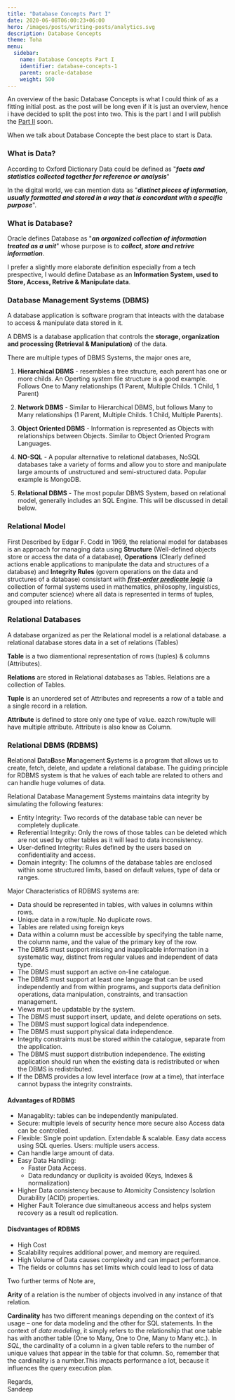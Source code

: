 ```yaml
---
title: "Database Concepts Part I"
date: 2020-06-08T06:00:23+06:00
hero: /images/posts/writing-posts/analytics.svg
description: Database Concepts
theme: Toha
menu:
  sidebar:
    name: Database Concepts Part I
    identifier: database-concepts-1
    parent: oracle-database
    weight: 500
---
```


An overview of the basic Database Concepts is what I could think of as a fitting initial post. as the post will be long even if it is just an overview, hence i have decided to split the post into two. This is the part I and I will publish the [Part II](https://sandeepnarayankv.github.io/Database_Concepts_2.html) soon.

When we talk about Database Concepte the best place to start is Data.

### **What is Data?**

According to Oxford Dictionary Data could be defined as "**_facts and statistics collected together for reference or analysis_**"

In the digital world, we can mention data as "**_distinct pieces of information, usually formatted and stored in a way that is concordant with a specific purpose_**".

### **What is Database?**

Oracle defines Database as "**_an organized
collection of information treated as a unit_**" whose purpose is to **_collect, store and retrive information_**.

I prefer a slightly more elaborate definition especially from a tech prespective, I would define Database as an **Information System, used to Store, Access, Retrive & Manipulate data**.

### **Database Management Systems (DBMS)**

A database application is software program that inteacts with the database to access & manipulate data stored in it.

A DBMS is a database application that controls the **storage, organization and processing (Retrieval & Manipulation)** of the data.

There are multiple types of DBMS Systems, the major ones are,

1. **Hierarchical DBMS** - resembles a tree structure, each parent has one or more childs. An Operting system file structure is a good example. Follows One to Many relationships (1 Parent, Multiple Childs. 1 Child, 1 Parent)

2. **Network DBMS** - Similar to Hierarchical DBMS, but follows Many to Many relationships (1 Parent, Multiple Childs. 1 Child, Multiple Parents).

3. **Object Oriented DBMS** - Information is represented as Objects with relationships between Objects. Similar to Object Oriented Program Languages.

4. **NO-SQL** - A popular alternative to relational databases, NoSQL databases take a variety of forms and allow you to store and manipulate large amounts of unstructured and semi-structured data. Popular example is MongoDB.

5. **Relational DBMS** - The most popular DBMS System, based on relational model, generally includes an SQL Engine. This will be discussed in detail below.

### **Relational Model**

First Described by Edgar F. Codd in 1969, the relational model for databases is an approach for managing data using **Structure** (Well-defined objects store or access the data of a database), **Operations** (Clearly defined actions enable applications to manipulate the data and structures of a database) and **Integrity Rules** (govern operations on the data and structures of a database) consistant with [**_first-order predicate logic_**](https://en.wikipedia.org/wiki/First-order_logic) (a collection of formal systems used in mathematics, philosophy, linguistics, and computer science) where all data is represented in terms of tuples, grouped into relations.

### **Relational Databases**

A database organized as per the Relational model is a relational database. a relational database stores data in a set of relations (Tables)

**Table** is a two diamentional representation of rows (tuples) & columns (Attributes).

**Relations** are stored in Relational databases as Tables. Relations are a collection of Tables.

**Tuple** is an unordered set of Attributes and represents a row of a table and a single record in a relation.

**Attribute** is defined to store only one type of value. eazch row/tuple will have multiple attribute. Attribute is also know as Column.

### **Relational DBMS (RDBMS)**

**R**elational **D**ata**B**ase **M**anagement **S**ystems is a program that allows us to create, fetch, delete, and update a relational database. The guiding principle for RDBMS system is that he values of each table are related to others and can handle huge volumes of data.

Relational Database Management Systems maintains data integrity by simulating the following features:

- Entity Integrity: Two records of the database table can never be completely duplicate.
- Referential Integrity: Only the rows of those tables can be deleted which are not used by other tables as it will lead to data inconsistency.
- User-defined Integrity: Rules defined by the users based on confidentiality and access.
- Domain integrity: The columns of the database tables are enclosed within some structured limits, based on default values, type of data or ranges.

Major Characteristics of RDBMS systems are:

- Data should be represented in tables, with values in columns within rows.
- Unique data in a row/tuple. No duplicate rows.
- Tables are related using foreign keys
- Data within a column must be accessible by specifying the table name, the column name, and the value of the primary key of the row.
- The DBMS must support missing and inapplicable information in a systematic way, distinct from regular values and independent of data type.
- The DBMS must support an active on-line catalogue.
- The DBMS must support at least one language that can be used independently and from within programs, and supports data definition operations, data manipulation, constraints, and transaction management.
- Views must be updatable by the system.
- The DBMS must support insert, update, and delete operations on sets.
- The DBMS must support logical data independence.
- The DBMS must support physical data independence.
- Integrity constraints must be stored within the catalogue, separate from the application.
- The DBMS must support distribution independence. The existing application should run when the existing data is redistributed or when the DBMS is redistributed.
- If the DBMS provides a low level interface (row at a time), that interface cannot bypass the integrity constraints.

#### **Advantages of RDBMS**

- Managablity: tables can be independently manipulated.
- Secure: multiple levels of security hence more secure also Access data can be controlled.
- Flexible: Single point updation. Extendable & scalable. Easy data access using SQL queries.
  Users: multiple users access.
- Can handle large amount of data.
- Easy Data Handling:
  - Faster Data Access.
  - Data redundancy or duplicity is avoided (Keys, Indexes & normalization)
- Higher Data consistency because to Atomicity Consistency Isolation Durability (ACID) properties.
- Higher Fault Tolerance due simultaneous access and helps system recovery as a result od replication.

#### **Disdvantages of RDBMS**

- High Cost
- Scalability requires additional power, and memory are required.
- High Volume of Data causes complexity and can impact performance.
- The fields or columns has set limits which could lead to loss of data

Two further terms of Note are,

**Arity** of a relation is the number of objects involved in any instance of that relation.

**Cardinality** has two different meanings depending on the context of it’s usage – one for data modeling and the other for SQL statements.
In the context of _data modeling_, it simply refers to the relationship that one table has with another table (One to Many, One to One, Many to Many etc.).
In _SQL_, the cardinality of a column in a given table refers to the number of unique values that appear in the table for that column. So, remember that the cardinality is a number.This impacts performance a lot, because it influences the query execution plan.

Regards,<br>
Sandeep
